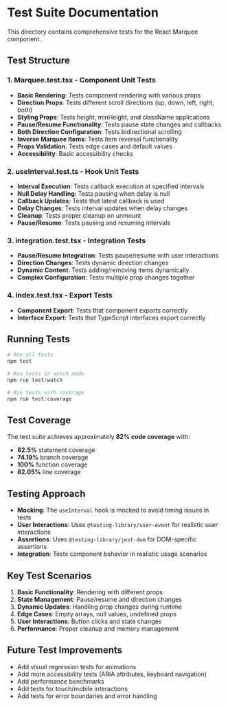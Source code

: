 # Test Suite Documentation

This directory contains comprehensive tests for the React Marquee component.

## Test Structure

### 1. **Marquee.test.tsx** - Component Unit Tests

- **Basic Rendering**: Tests component rendering with various props
- **Direction Props**: Tests different scroll directions (up, down, left, right, both)
- **Styling Props**: Tests height, minHeight, and className applications
- **Pause/Resume Functionality**: Tests pause state changes and callbacks
- **Both Direction Configuration**: Tests bidirectional scrolling
- **Inverse Marquee Items**: Tests item reversal functionality
- **Props Validation**: Tests edge cases and default values
- **Accessibility**: Basic accessibility checks

### 2. **useInterval.test.ts** - Hook Unit Tests

- **Interval Execution**: Tests callback execution at specified intervals
- **Null Delay Handling**: Tests pausing when delay is null
- **Callback Updates**: Tests that latest callback is used
- **Delay Changes**: Tests interval updates when delay changes
- **Cleanup**: Tests proper cleanup on unmount
- **Pause/Resume**: Tests pausing and resuming intervals

### 3. **integration.test.tsx** - Integration Tests

- **Pause/Resume Integration**: Tests pause/resume with user interactions
- **Direction Changes**: Tests dynamic direction changes
- **Dynamic Content**: Tests adding/removing items dynamically
- **Complex Configuration**: Tests multiple prop changes together

### 4. **index.test.tsx** - Export Tests

- **Component Export**: Tests that component exports correctly
- **Interface Export**: Tests that TypeScript interfaces export correctly

## Running Tests

```bash
# Run all tests
npm test

# Run tests in watch mode
npm run test:watch

# Run tests with coverage
npm run test:coverage
```

## Test Coverage

The test suite achieves approximately **82% code coverage** with:

- **82.5%** statement coverage
- **74.19%** branch coverage
- **100%** function coverage
- **82.05%** line coverage

## Testing Approach

- **Mocking**: The `useInterval` hook is mocked to avoid timing issues in tests
- **User Interactions**: Uses `@testing-library/user-event` for realistic user interactions
- **Assertions**: Uses `@testing-library/jest-dom` for DOM-specific assertions
- **Integration**: Tests component behavior in realistic usage scenarios

## Key Test Scenarios

1. **Basic Functionality**: Rendering with different props
2. **State Management**: Pause/resume and direction changes
3. **Dynamic Updates**: Handling prop changes during runtime
4. **Edge Cases**: Empty arrays, null values, undefined props
5. **User Interactions**: Button clicks and state changes
6. **Performance**: Proper cleanup and memory management

## Future Test Improvements

- Add visual regression tests for animations
- Add more accessibility tests (ARIA attributes, keyboard navigation)
- Add performance benchmarks
- Add tests for touch/mobile interactions
- Add tests for error boundaries and error handling
